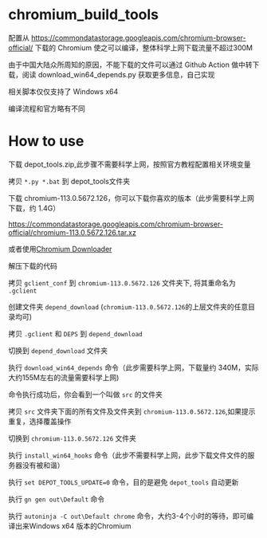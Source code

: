 # chromium_build_tools
配置从 https://commondatastorage.googleapis.com/chromium-browser-official/ 下载的 Chromium 使之可以编译，整体科学上网下载流量不超过300M

由于中国大陆众所周知的原因，不能下载的文件可以通过 Github Action 做中转下载，阅读 download_win64_depends.py 获取更多信息，自己实现

相关脚本仅仅支持了 Windows x64

编译流程和官方略有不同

# How to use
下载 depot_tools.zip,此步骤不需要科学上网，按照官方教程配置相关环境变量

拷贝 `*.py *.bat` 到 depot_tools文件夹

下载 chromium-113.0.5672.126，你可以下载你喜欢的版本（此步需要科学上网下载，约 1.4G）

https://commondatastorage.googleapis.com/chromium-browser-official/chromium-113.0.5672.126.tar.xz

或者使用[Chromium Downloader](https://chromium.msfconsole.cn/)

解压下载的代码

拷贝 `gclient_conf` 到 `chromium-113.0.5672.126` 文件夹下, 将其重命名为 `.gclient`

创建文件夹 `depend_download` (`chromium-113.0.5672.126`的上层文件夹的任意目录均可)

拷贝 `.gclient` 和 `DEPS` 到 `depend_download`

切换到 `depend_download` 文件夹

执行 `download_win64_depends` 命令（此步需要科学上网，下载量约 340M，实际大约155M左右的流量需要科学上网)

命令执行成功后，你会看到一个叫做 `src` 的文件夹

拷贝 `src` 文件夹下面的所有文件及文件夹到 `chromium-113.0.5672.126`,如果提示重复，选择覆盖操作

切换到 `chromium-113.0.5672.126` 文件夹

执行 `install_win64_hooks` 命令（此步不需要科学上网，此步下载文件文件的服务器没有被和谐）

执行 `set DEPOT_TOOLS_UPDATE=0` 命令，目的是避免 `depot_tools` 自动更新

执行 `gn gen out\Default` 命令

执行  `autoninja -C out\Default chrome` 命令，大约3-4个小时的等待，即可编译出来Windows x64 版本的Chromium


